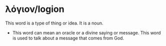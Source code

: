 # λόγιον/logion
This word is a type of thing or idea. It is a noun.

* This word can mean an oracle or a divine saying or message. This word is used to talk about a message that comes from God.
